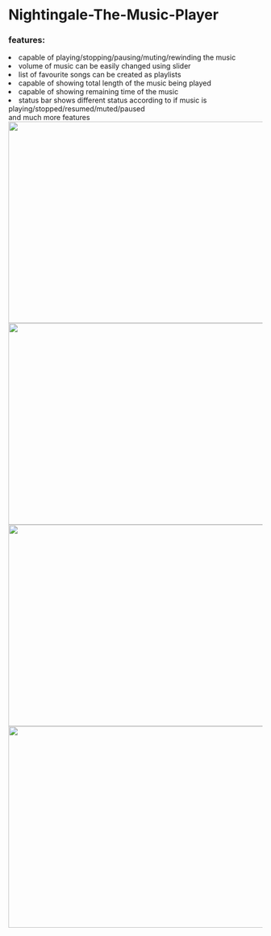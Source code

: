 # Nightingale-The-Music-Player
### features:
<li>capable of playing/stopping/pausing/muting/rewinding the music</li>
 <li>volume of music can be easily changed using slider</li>
 <li>list of favourite songs can be created as playlists</li>
 <li>capable of showing total length of the music being played </li>
<li>capable of showing remaining time of the music</li>
 <li>status bar shows different status according to if music is playing/stopped/resumed/muted/paused</li>
and much more features

<img src="images/1.png" height=400 width =600>
<img src="images/2.png" height=400 width =600>
<img src="images/3.png" height=400 width =600>
<img src="images/4.png" height=400 width =600>

